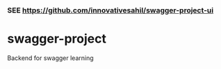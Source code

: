 ### SEE https://github.com/innovativesahil/swagger-project-ui

# swagger-project
Backend for swagger learning
